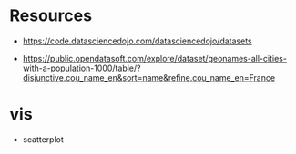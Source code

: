 # Resources #
 - https://code.datasciencedojo.com/datasciencedojo/datasets


 - https://public.opendatasoft.com/explore/dataset/geonames-all-cities-with-a-population-1000/table/?disjunctive.cou_name_en&sort=name&refine.cou_name_en=France 


# vis
 - scatterplot

